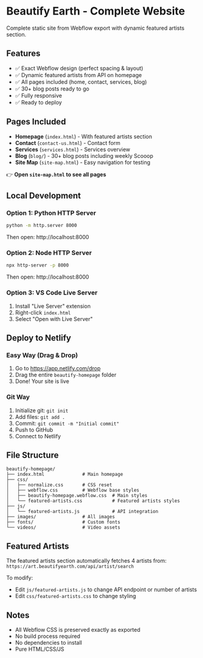 # Beautify Earth - Complete Website

Complete static site from Webflow export with dynamic featured artists section.

## Features

- ✅ Exact Webflow design (perfect spacing & layout)
- ✅ Dynamic featured artists from API on homepage
- ✅ All pages included (home, contact, services, blog)
- ✅ 30+ blog posts ready to go
- ✅ Fully responsive
- ✅ Ready to deploy

## Pages Included

- **Homepage** (`index.html`) - With featured artists section
- **Contact** (`contact-us.html`) - Contact form
- **Services** (`services.html`) - Services overview
- **Blog** (`blog/`) - 30+ blog posts including weekly Scooop
- **Site Map** (`site-map.html`) - Easy navigation for testing

👉 **Open `site-map.html` to see all pages**

## Local Development

### Option 1: Python HTTP Server
```bash
python -m http.server 8000
```
Then open: http://localhost:8000

### Option 2: Node HTTP Server
```bash
npx http-server -p 8000
```
Then open: http://localhost:8000

### Option 3: VS Code Live Server
1. Install "Live Server" extension
2. Right-click `index.html`
3. Select "Open with Live Server"

## Deploy to Netlify

### Easy Way (Drag & Drop)
1. Go to https://app.netlify.com/drop
2. Drag the entire `beautify-homepage` folder
3. Done! Your site is live

### Git Way
1. Initialize git: `git init`
2. Add files: `git add .`
3. Commit: `git commit -m "Initial commit"`
4. Push to GitHub
5. Connect to Netlify

## File Structure

```
beautify-homepage/
├── index.html              # Main homepage
├── css/
│   ├── normalize.css       # CSS reset
│   ├── webflow.css         # Webflow base styles
│   ├── beautify-homepage.webflow.css  # Main styles
│   └── featured-artists.css           # Featured artists styles
├── js/
│   └── featured-artists.js            # API integration
├── images/                 # All images
├── fonts/                  # Custom fonts
└── videos/                 # Video assets
```

## Featured Artists

The featured artists section automatically fetches 4 artists from:
`https://art.beautifyearth.com/api/artist/search`

To modify:
- Edit `js/featured-artists.js` to change API endpoint or number of artists
- Edit `css/featured-artists.css` to change styling

## Notes

- All Webflow CSS is preserved exactly as exported
- No build process required
- No dependencies to install
- Pure HTML/CSS/JS
